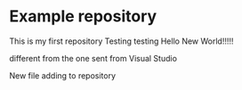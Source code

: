 # Example repository

This is my first repository 
Testing testing
Hello New World!!!!!

different from the one sent from Visual Studio

New file adding to repository
